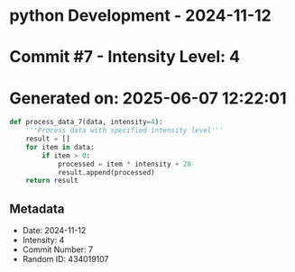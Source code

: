 ﻿# python Development - 2024-11-12
# Commit #7 - Intensity Level: 4
# Generated on: 2025-06-07 12:22:01
```python
def process_data_7(data, intensity=4):
    '''Process data with specified intensity level'''
    result = []
    for item in data:
        if item > 0:
            processed = item * intensity + 28
            result.append(processed)
    return result
```
## Metadata
- Date: 2024-11-12
- Intensity: 4
- Commit Number: 7
- Random ID: 434019107

